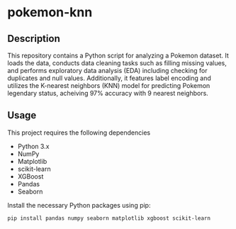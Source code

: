 # pokemon-knn

## Description

This repository contains a Python script for analyzing a Pokemon dataset. It loads the data, conducts data cleaning tasks such as filling missing values, and performs exploratory data analysis (EDA) including checking for duplicates and null values. Additionally, it features label encoding and utilizes the K-nearest neighbors (KNN) model for predicting Pokemon legendary status, acheiving 97% accuracy with 9 nearest neighbors.

## Usage

This project requires the following dependencies
- Python 3.x
- NumPy
- Matplotlib
- scikit-learn
- XGBoost
- Pandas
- Seaborn

Install the necessary Python packages using pip:

```bash
pip install pandas numpy seaborn matplotlib xgboost scikit-learn
